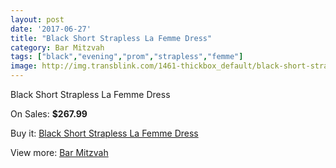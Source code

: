 ```yaml
---
layout: post
date: '2017-06-27'
title: "Black Short Strapless La Femme Dress"
category: Bar Mitzvah
tags: ["black","evening","prom","strapless","femme"]
image: http://img.transblink.com/1461-thickbox_default/black-short-strapless-la-femme-dress.jpg
---
```

Black Short Strapless La Femme Dress

On Sales: **$267.99**
<a href="https://www.transblink.com/en/bar-mitzvah/447-black-short-strapless-la-femme-dress.html"><amp-img layout="responsive" width="600" height="600" src="//img.transblink.com/1461-thickbox_default/black-short-strapless-la-femme-dress.jpg" alt="Black Short Strapless La Femme Dress 0" /></a>
<a href="https://www.transblink.com/en/bar-mitzvah/447-black-short-strapless-la-femme-dress.html"><amp-img layout="responsive" width="600" height="600" src="//img.transblink.com/1462-thickbox_default/black-short-strapless-la-femme-dress.jpg" alt="Black Short Strapless La Femme Dress 1" /></a>

Buy it: [Black Short Strapless La Femme Dress](https://www.transblink.com/en/bar-mitzvah/447-black-short-strapless-la-femme-dress.html "Black Short Strapless La Femme Dress")

View more: [Bar Mitzvah](https://www.transblink.com/en/2-bar-mitzvah "Bar Mitzvah")